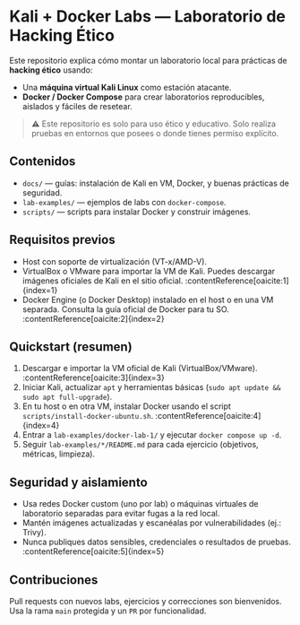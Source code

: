 # Kali + Docker Labs — Laboratorio de Hacking Ético

Este repositorio explica cómo montar un laboratorio local para prácticas de **hacking ético** usando:
- Una **máquina virtual Kali Linux** como estación atacante.
- **Docker / Docker Compose** para crear laboratorios reproducibles, aislados y fáciles de resetear.

> ⚠️ Este repositorio es solo para uso ético y educativo. Solo realiza pruebas en entornos que posees o donde tienes permiso explícito.

## Contenidos
- `docs/` — guías: instalación de Kali en VM, Docker, y buenas prácticas de seguridad.
- `lab-examples/` — ejemplos de labs con `docker-compose`.
- `scripts/` — scripts para instalar Docker y construir imágenes.

## Requisitos previos
- Host con soporte de virtualización (VT-x/AMD-V).
- VirtualBox o VMware para importar la VM de Kali. Puedes descargar imágenes oficiales de Kali en el sitio oficial. :contentReference[oaicite:1]{index=1}
- Docker Engine (o Docker Desktop) instalado en el host o en una VM separada. Consulta la guía oficial de Docker para tu SO. :contentReference[oaicite:2]{index=2}

## Quickstart (resumen)
1. Descargar e importar la VM oficial de Kali (VirtualBox/VMware). :contentReference[oaicite:3]{index=3}  
2. Iniciar Kali, actualizar `apt` y herramientas básicas (`sudo apt update && sudo apt full-upgrade`).  
3. En tu host o en otra VM, instalar Docker usando el script `scripts/install-docker-ubuntu.sh`. :contentReference[oaicite:4]{index=4}  
4. Entrar a `lab-examples/docker-lab-1/` y ejecutar `docker compose up -d`.  
5. Seguir `lab-examples/*/README.md` para cada ejercicio (objetivos, métricas, limpieza).

## Seguridad y aislamiento
- Usa redes Docker custom (uno por lab) o máquinas virtuales de laboratorio separadas para evitar fugas a la red local.  
- Mantén imágenes actualizadas y escanéalas por vulnerabilidades (ej.: Trivy).  
- Nunca publiques datos sensibles, credenciales o resultados de pruebas. :contentReference[oaicite:5]{index=5}

## Contribuciones
Pull requests con nuevos labs, ejercicios y correcciones son bienvenidos. Usa la rama `main` protegida y un `PR` por funcionalidad.
